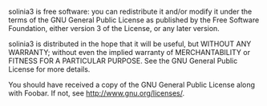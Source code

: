 solinia3 is free software: you can redistribute it and/or modify
it under the terms of the GNU General Public License as published by
the Free Software Foundation, either version 3 of the License, or
any later version.

solinia3 is distributed in the hope that it will be useful,
but WITHOUT ANY WARRANTY; without even the implied warranty of
MERCHANTABILITY or FITNESS FOR A PARTICULAR PURPOSE.  See the
GNU General Public License for more details.

You should have received a copy of the GNU General Public License
along with Foobar.  If not, see <http://www.gnu.org/licenses/>.